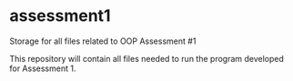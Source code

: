 assessment1
===========

Storage for all files related to OOP Assessment #1

This repository will contain all files needed to run the program developed for Assessment 1.  


